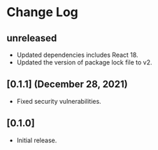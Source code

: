 # Change Log

## unreleased

* Updated dependencies includes React 18.
* Updated the version of package lock file to v2.

## [0.1.1] (December 28, 2021)

* Fixed security vulnerabilities.

## [0.1.0]

* Initial release.
